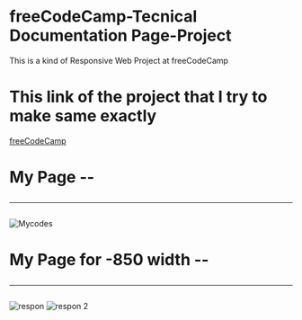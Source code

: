 # freeCodeCamp-Tecnical Documentation Page-Project
This is a kind of Responsive Web Project at freeCodeCamp
# This link of the project that I try to make same exactly
<a target="_blank" href="https://codepen.io/freeCodeCamp/full/NdrKKL">freeCodeCamp</a>
# My Page -- <hr>
![Mycodes](https://user-images.githubusercontent.com/103999323/168083602-84fb2e5f-5f6c-4a92-b0fa-2ddb13759ac1.png)
# My Page for -850 width -- <hr>
![respon](https://user-images.githubusercontent.com/103999323/168083741-5236db46-370f-4dc2-9b3d-85dafa793cbd.png)
![respon 2](https://user-images.githubusercontent.com/103999323/168083758-21c135bb-4e15-493b-8cf0-7e544f80c4d7.png)
